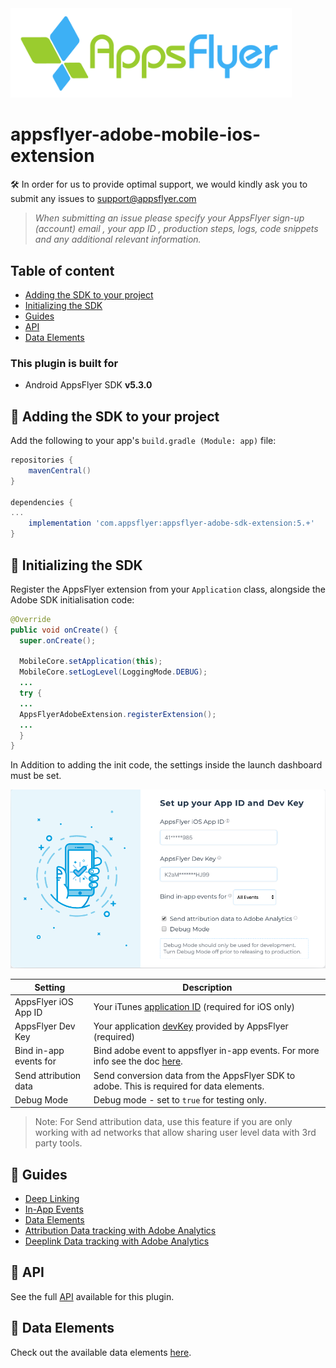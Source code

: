 <img src="./gitresources/AF Logo_primary logo.png" width="450" >

# appsflyer-adobe-mobile-ios-extension

🛠 In order for us to provide optimal support, we would kindly ask you to submit any issues to support@appsflyer.com

> *When submitting an issue please specify your AppsFlyer sign-up (account) email , your app ID , production steps, logs, code snippets and any additional relevant information.*

## Table of content

- [Adding the SDK to your project](#add-sdk-to-project)
- [Initializing the SDK](#init-sdk)
- [Guides](#guides)
- [API](#api) 
- [Data Elements](#data-elements)


### <a id="plugin-build-for"> This plugin is built for
    
- Android AppsFlyer SDK **v5.3.0**

## <a id="add-sdk-to-project"> 📲 Adding the SDK to your project

Add the following to your app's `build.gradle (Module: app)` file:

```groovy
repositories {
    mavenCentral()
}

dependencies {
...
    implementation 'com.appsflyer:appsflyer-adobe-sdk-extension:5.+'
}
```

## <a id="init-sdk"> 🚀 Initializing the SDK
    
Register the AppsFlyer extension from your `Application` class, alongside the Adobe SDK initialisation code: 
```java
@Override  
public void onCreate() {  
  super.onCreate();  
  
  MobileCore.setApplication(this);  
  MobileCore.setLogLevel(LoggingMode.DEBUG);  
  ...
  try {
  ...
  AppsFlyerAdobeExtension.registerExtension();
  ...
  }
}
```

In Addition to adding the init code, the settings inside the launch dashboard must be set.

<img src="./gitresources/LuanchAFInit.png" width="550" >

| Setting  | Description   |
| -------- | ------------- |
| AppsFlyer iOS App ID      | Your iTunes [application ID](https://support.appsflyer.com/hc/en-us/articles/207377436-Adding-a-new-app#available-in-the-app-store-google-play-store-windows-phone-store)  (required for iOS only)  |
| AppsFlyer Dev Key   | Your application [devKey](https://support.appsflyer.com/hc/en-us/articles/211719806-Global-app-settings-#sdk-dev-key) provided by AppsFlyer (required)  |
| Bind in-app events for    | Bind adobe event to appsflyer in-app events. For more info see the doc [here](/docs/Guides.md#events). |
| Send attribution data    | Send conversion data from the AppsFlyer SDK to adobe. This is required for data elements. |
| Debug Mode    | Debug mode - set to `true` for testing only.  |

> Note: For Send attribution data, use this feature if you are only working with ad networks that allow sharing user level data with 3rd party tools.

## <a id="guides"> 📖 Guides

- [Deep Linking](/docs/Guides.md#deeplinking)
- [In-App Events](/docs/Guides.md#events)
- [Data Elements](/docs/Guides.md#data-elements)
- [Attribution Data tracking with Adobe Analytics](/docs/Guides.md#attr-data)
- [Deeplink Data tracking with Adobe Analytics](/docs/Guides.md#deeplink-data)

## <a id="api"> 📑 API
  
See the full [API](/docs/API.md) available for this plugin.


## <a id="data-elements"> 📂 Data Elements
  
Check out the available data elements [here](/docs/DataElements.md).
